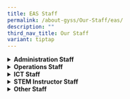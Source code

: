 ```yaml
---
title: EAS Staff
permalink: /about-gyss/Our-Staff/eas/
description: ""
third_nav_title: Our Staff
variant: tiptap
---
```

<div data-type="detailGroup" class="isomer-accordion isomer-accordion-white">
<details class="isomer-details">
<summary><strong>Administration Staff</strong>
</summary>
<div data-type="detailsContent" class="isomer-details-content">
<table style="minWidth: 50px">
<colgroup>
<col>
<col>
</colgroup>
<tbody>
<tr>
<td rowspan="1" colspan="1">
<p>Admin Manager</p>
</td>
<td rowspan="1" colspan="1">
<p>Mr Raymond Moo</p>
</td>
</tr>
<tr>
<td rowspan="1" colspan="1">
<p>Admin Executive</p>
</td>
<td rowspan="1" colspan="1">
<p>Mr Tan Pang Kok</p>
</td>
</tr>
<tr>
<td rowspan="1" colspan="1">
<p>Corporate Support Officer</p>
</td>
<td rowspan="1" colspan="1">
<p>Mdm Haryati</p>
</td>
</tr>
<tr>
<td rowspan="1" colspan="1">
<p>Corporate Support Officer</p>
</td>
<td rowspan="1" colspan="1">
<p>Mdm Helen Wong</p>
</td>
</tr>
<tr>
<td rowspan="1" colspan="1">
<p>Corporate Support Officer</p>
</td>
<td rowspan="1" colspan="1">
<p>Ms Julie Wan</p>
</td>
</tr>
<tr>
<td rowspan="1" colspan="1">
<p>Receptionist</p>
</td>
<td rowspan="1" colspan="1">
<p>Ms Jean Teo</p>
</td>
</tr>
</tbody>
</table>
</div>
</details>
<details class="isomer-details">
<summary><strong>Operations Staff</strong>
</summary>
<div data-type="detailsContent" class="isomer-details-content">
<table style="minWidth: 50px">
<colgroup>
<col>
<col>
</colgroup>
<tbody>
<tr>
<td rowspan="1" colspan="1">
<p>Operation Manager</p>
</td>
<td rowspan="1" colspan="1">
<p>Mr Khairul Salleh</p>
</td>
</tr>
<tr>
<td rowspan="1" colspan="1">
<p>Operation Manager</p>
</td>
<td rowspan="1" colspan="1">
<p>Mr Ong Choon Kong</p>
</td>
</tr>
<tr>
<td rowspan="1" colspan="1">
<p>Operation Support Officer</p>
</td>
<td rowspan="1" colspan="1">
<p>Mdm Alice Ong</p>
</td>
</tr>
<tr>
<td rowspan="1" colspan="1">
<p>Operation Support Officer</p>
</td>
<td rowspan="1" colspan="1">
<p>Mdm Vivien Wong</p>
</td>
</tr>
<tr>
<td rowspan="1" colspan="1">
<p>Operation Support Officer</p>
</td>
<td rowspan="1" colspan="1">
<p>Mdm Lee Kuan Siew</p>
</td>
</tr>
<tr>
<td rowspan="1" colspan="1">
<p>Operation Support Officer</p>
</td>
<td rowspan="1" colspan="1">
<p>Mdm Pon Malarvili Ponnampalm</p>
</td>
</tr>
</tbody>
</table>
</div>
</details>
<details class="isomer-details">
<summary><strong>ICT Staff</strong>
</summary>
<div data-type="detailsContent" class="isomer-details-content">
<table style="minWidth: 50px">
<colgroup>
<col>
<col>
</colgroup>
<tbody>
<tr>
<td rowspan="1" colspan="1">
<p>ICT Manager</p>
<p></p>
</td>
<td rowspan="1" colspan="1">
<p>Mr Hanafi</p>
</td>
</tr>
<tr>
<td rowspan="1" colspan="1">
<p>Desktop Engineer</p>
</td>
<td rowspan="1" colspan="1">
<p>Mr Lam Man Chin</p>
</td>
</tr>
<tr>
<td rowspan="1" colspan="1">
<p>Desktop Engineer</p>
</td>
<td rowspan="1" colspan="1">
<p>Mr Sanjef</p>
</td>
</tr>
</tbody>
</table>
</div>
</details>
<details class="isomer-details">
<summary><strong>STEM Instructor Staff</strong>
</summary>
<div data-type="detailsContent" class="isomer-details-content">
<table style="minWidth: 50px">
<colgroup>
<col>
<col>
</colgroup>
<tbody>
<tr>
<td rowspan="1" colspan="1">
<p>STEM (Workshop Inst)</p>
</td>
<td rowspan="1" colspan="1">
<p>Mr Abdul Rahman</p>
</td>
</tr>
<tr>
<td rowspan="1" colspan="1">
<p>STEM (Workshop Inst)</p>
</td>
<td rowspan="1" colspan="1">
<p>Mr Chng Kian Hu</p>
</td>
</tr>
<tr>
<td rowspan="1" colspan="1">
<p>STEM (Workshop Inst)</p>
</td>
<td rowspan="1" colspan="1">
<p>Mr Vengadesh Naidu</p>
</td>
</tr>
<tr>
<td rowspan="1" colspan="1">
<p>STEM (Lab Tech)</p>
</td>
<td rowspan="1" colspan="1">
<p>Ms Siti Aishah</p>
</td>
</tr>
<tr>
<td rowspan="1" colspan="1">
<p>STEM (Lab Tech)</p>
</td>
<td rowspan="1" colspan="1">
<p>Mrs Chan_Ng Ai Khim</p>
</td>
</tr>
</tbody>
</table>
</div>
</details>
<details class="isomer-details">
<summary><strong>Other Staff</strong>
</summary>
<div data-type="detailsContent" class="isomer-details-content">
<table style="minWidth: 50px">
<colgroup>
<col>
<col>
</colgroup>
<tbody>
<tr>
<td rowspan="1" colspan="1">
<p>Library Assistant</p>
</td>
<td rowspan="1" colspan="1">
<p>Ms Kathleen Satuito</p>
</td>
</tr>
<tr>
<td rowspan="1" colspan="1">
<p>Student Health Advisor</p>
</td>
<td rowspan="1" colspan="1">
<p>Ms Wong Xin Wei</p>
</td>
</tr>
<tr>
<td rowspan="1" colspan="1">
<p>Teacher Aide</p>
</td>
<td rowspan="1" colspan="1">
<p>Miss Alicia Mok</p>
</td>
</tr>
</tbody>
</table>
</div>
</details>
</div>
<p></p>